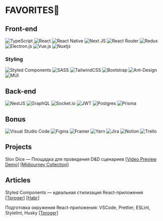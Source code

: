 # FAVORITES💛

## Front-end

![TypeScript](https://img.shields.io/badge/typescript-%23007ACC.svg?style=for-the-badge&logo=typescript&logoColor=blue&color=20232A)
![React](https://img.shields.io/badge/react-%2320232a.svg?style=for-the-badge&logo=react&logoColor=blue&color=20232A)
![React Native](https://img.shields.io/badge/react_native-%2320232a.svg?style=for-the-badge&logo=react&logoColor=blue&color=20232A)
![Next JS](https://img.shields.io/badge/Next-black?style=for-the-badge&logo=next.js&logoColor=blue&color=20232A)
![React Router](https://img.shields.io/badge/React_Router-CA4245?style=for-the-badge&logo=react-router&logoColor=blue&color=20232A)
![Redux](https://img.shields.io/badge/redux-%23593d88.svg?style=for-the-badge&logo=redux&logoColor=blue&color=20232A)
![Electron.js](https://img.shields.io/badge/Electron-191970?style=for-the-badge&logo=Electron&logoColor=blue&color=20232A)
![Vue.js](https://img.shields.io/badge/vuejs-%2335495e.svg?style=for-the-badge&logo=vuedotjs&logoColor=%234FC08D&color=20232A)
![Nuxtjs](https://img.shields.io/badge/Nuxt-002E3B?style=for-the-badge&logo=nuxtdotjs&logoColor=%234FC08D&color=20232A)

### Styling

![Styled Components](https://img.shields.io/badge/styled--components-DB7093?style=for-the-badge&logo=styled-components&logoColor=orange&color=20232A)
![SASS](https://img.shields.io/badge/SASS-hotpink.svg?style=for-the-badge&logo=SASS&logoColor=orange&color=20232A)
![TailwindCSS](https://img.shields.io/badge/tailwindcss-%2338B2AC.svg?style=for-the-badge&logo=tailwind-css&logoColor=orange&color=20232A)
![Bootstrap](https://img.shields.io/badge/bootstrap-%23563D7C.svg?style=for-the-badge&logo=bootstrap&logoColor=orange&color=20232A)
![Ant-Design](https://img.shields.io/badge/-AntDesign-%230170FE?style=for-the-badge&logo=ant-design&logoColor=orange&color=20232A)
![MUI](https://img.shields.io/badge/MUI-%230081CB.svg?style=for-the-badge&logo=material-ui&logoColor=orange&color=20232A)

## Back-end

![NestJS](https://img.shields.io/badge/nestjs-%23E0234E.svg?style=for-the-badge&logo=nestjs&logoColor=crimson&color=20232A)
![GraphQL](https://img.shields.io/badge/-GraphQL-E10098?style=for-the-badge&logo=graphql&logoColor=crimson&color=20232A)
![Socket.io](https://img.shields.io/badge/Socket.io-black?style=for-the-badge&logo=socket.io&1&logoColor=crimson&color=20232A)
![JWT](https://img.shields.io/badge/JWT-black?style=for-the-badge&logo=JSON%20web%20tokens&logoColor=crimson&color=20232A)
![Postgres](https://img.shields.io/badge/postgres-%23316192.svg?style=for-the-badge&logo=postgresql&logoColor=crimson&color=20232A)
![Prisma](https://img.shields.io/badge/Prisma-3982CE?style=for-the-badge&logo=Prisma&logoColor=crimson&color=20232A)

## Bonus

![Visual Studio Code](https://img.shields.io/badge/Visual%20Studio%20Code-0078d7.svg?style=for-the-badge&logo=visual-studio-code&logoColor=silver&color=20232A)
![Figma](https://img.shields.io/badge/figma-%23F24E1E.svg?style=for-the-badge&logo=figma&logoColor=silver&color=20232A)
![Framer](https://img.shields.io/badge/Framer-black?style=for-the-badge&logo=framer&logoColor=silver&color=20232A)
![Yarn](https://img.shields.io/badge/yarn-%232C8EBB.svg?style=for-the-badge&logo=yarn&logoColor=silver&color=20232A)
![Jira](https://img.shields.io/badge/jira-%230A0FFF.svg?style=for-the-badge&logo=jira&logoColor=silver&color=20232A)
![Notion](https://img.shields.io/badge/Notion-%23000000.svg?style=for-the-badge&logo=notion&logoColor=silver&color=20232A)
![Trello](https://img.shields.io/badge/Trello-%23026AA7.svg?style=for-the-badge&logo=Trello&logoColor=silver&color=20232A)

## Projects
Slov Dice — Площадка для проведения D&D сценариев [[Video Preview Demo]](https://youtu.be/a0z5R8mpsxo) [[Midjourney Collection]](https://www.midjourney.com/app/collections/OCOxV2nNQyiy1_IFW27m-g/)


## Articles

Styled Components — идеальная стилизация React-приложения
[[Tproger]](https://tproger.ru/articles/styled-components-idealnaja-stilizacija-react-prilozhenija) [[Habr]](https://habr.com/ru/post/591381/)

Подготовка окружения React-приложения: VSCode, Prettier, ESLint, Stylelint, Husky [[Tproger]](https://tproger.ru/articles/podgotovka-okruzhenija-react-prilozhenija-vscode-prettier-eslint-stylelint-husky/)
